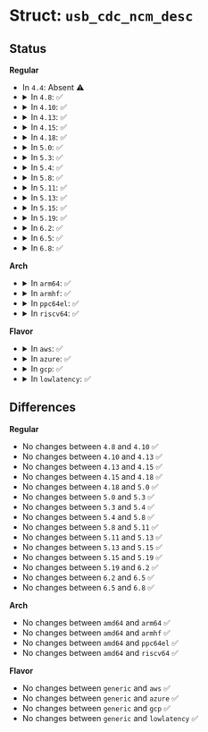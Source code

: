 # Struct: <code>usb_cdc_ncm_desc</code>

## Status
<b>Regular</b>
<ul>
<li>
In <code>4.4</code>: Absent ⚠️
</li>
<li>
<details>
<summary>In <code>4.8</code>: ✅</summary>

```c
struct usb_cdc_ncm_desc {
    __u8 bLength;
    __u8 bDescriptorType;
    __u8 bDescriptorSubType;
    __le16 bcdNcmVersion;
    __u8 bmNetworkCapabilities;
};
```
</details>
</li>
<li>
<details>
<summary>In <code>4.10</code>: ✅</summary>

```c
struct usb_cdc_ncm_desc {
    __u8 bLength;
    __u8 bDescriptorType;
    __u8 bDescriptorSubType;
    __le16 bcdNcmVersion;
    __u8 bmNetworkCapabilities;
};
```
</details>
</li>
<li>
<details>
<summary>In <code>4.13</code>: ✅</summary>

```c
struct usb_cdc_ncm_desc {
    __u8 bLength;
    __u8 bDescriptorType;
    __u8 bDescriptorSubType;
    __le16 bcdNcmVersion;
    __u8 bmNetworkCapabilities;
};
```
</details>
</li>
<li>
<details>
<summary>In <code>4.15</code>: ✅</summary>

```c
struct usb_cdc_ncm_desc {
    __u8 bLength;
    __u8 bDescriptorType;
    __u8 bDescriptorSubType;
    __le16 bcdNcmVersion;
    __u8 bmNetworkCapabilities;
};
```
</details>
</li>
<li>
<details>
<summary>In <code>4.18</code>: ✅</summary>

```c
struct usb_cdc_ncm_desc {
    __u8 bLength;
    __u8 bDescriptorType;
    __u8 bDescriptorSubType;
    __le16 bcdNcmVersion;
    __u8 bmNetworkCapabilities;
};
```
</details>
</li>
<li>
<details>
<summary>In <code>5.0</code>: ✅</summary>

```c
struct usb_cdc_ncm_desc {
    __u8 bLength;
    __u8 bDescriptorType;
    __u8 bDescriptorSubType;
    __le16 bcdNcmVersion;
    __u8 bmNetworkCapabilities;
};
```
</details>
</li>
<li>
<details>
<summary>In <code>5.3</code>: ✅</summary>

```c
struct usb_cdc_ncm_desc {
    __u8 bLength;
    __u8 bDescriptorType;
    __u8 bDescriptorSubType;
    __le16 bcdNcmVersion;
    __u8 bmNetworkCapabilities;
};
```
</details>
</li>
<li>
<details>
<summary>In <code>5.4</code>: ✅</summary>

```c
struct usb_cdc_ncm_desc {
    __u8 bLength;
    __u8 bDescriptorType;
    __u8 bDescriptorSubType;
    __le16 bcdNcmVersion;
    __u8 bmNetworkCapabilities;
};
```
</details>
</li>
<li>
<details>
<summary>In <code>5.8</code>: ✅</summary>

```c
struct usb_cdc_ncm_desc {
    __u8 bLength;
    __u8 bDescriptorType;
    __u8 bDescriptorSubType;
    __le16 bcdNcmVersion;
    __u8 bmNetworkCapabilities;
};
```
</details>
</li>
<li>
<details>
<summary>In <code>5.11</code>: ✅</summary>

```c
struct usb_cdc_ncm_desc {
    __u8 bLength;
    __u8 bDescriptorType;
    __u8 bDescriptorSubType;
    __le16 bcdNcmVersion;
    __u8 bmNetworkCapabilities;
};
```
</details>
</li>
<li>
<details>
<summary>In <code>5.13</code>: ✅</summary>

```c
struct usb_cdc_ncm_desc {
    __u8 bLength;
    __u8 bDescriptorType;
    __u8 bDescriptorSubType;
    __le16 bcdNcmVersion;
    __u8 bmNetworkCapabilities;
};
```
</details>
</li>
<li>
<details>
<summary>In <code>5.15</code>: ✅</summary>

```c
struct usb_cdc_ncm_desc {
    __u8 bLength;
    __u8 bDescriptorType;
    __u8 bDescriptorSubType;
    __le16 bcdNcmVersion;
    __u8 bmNetworkCapabilities;
};
```
</details>
</li>
<li>
<details>
<summary>In <code>5.19</code>: ✅</summary>

```c
struct usb_cdc_ncm_desc {
    __u8 bLength;
    __u8 bDescriptorType;
    __u8 bDescriptorSubType;
    __le16 bcdNcmVersion;
    __u8 bmNetworkCapabilities;
};
```
</details>
</li>
<li>
<details>
<summary>In <code>6.2</code>: ✅</summary>

```c
struct usb_cdc_ncm_desc {
    __u8 bLength;
    __u8 bDescriptorType;
    __u8 bDescriptorSubType;
    __le16 bcdNcmVersion;
    __u8 bmNetworkCapabilities;
};
```
</details>
</li>
<li>
<details>
<summary>In <code>6.5</code>: ✅</summary>

```c
struct usb_cdc_ncm_desc {
    __u8 bLength;
    __u8 bDescriptorType;
    __u8 bDescriptorSubType;
    __le16 bcdNcmVersion;
    __u8 bmNetworkCapabilities;
};
```
</details>
</li>
<li>
<details>
<summary>In <code>6.8</code>: ✅</summary>

```c
struct usb_cdc_ncm_desc {
    __u8 bLength;
    __u8 bDescriptorType;
    __u8 bDescriptorSubType;
    __le16 bcdNcmVersion;
    __u8 bmNetworkCapabilities;
};
```
</details>
</li>
</ul>
<b>Arch</b>
<ul>
<li>
<details>
<summary>In <code>arm64</code>: ✅</summary>

```c
struct usb_cdc_ncm_desc {
    __u8 bLength;
    __u8 bDescriptorType;
    __u8 bDescriptorSubType;
    __le16 bcdNcmVersion;
    __u8 bmNetworkCapabilities;
};
```
</details>
</li>
<li>
<details>
<summary>In <code>armhf</code>: ✅</summary>

```c
struct usb_cdc_ncm_desc {
    __u8 bLength;
    __u8 bDescriptorType;
    __u8 bDescriptorSubType;
    __le16 bcdNcmVersion;
    __u8 bmNetworkCapabilities;
};
```
</details>
</li>
<li>
<details>
<summary>In <code>ppc64el</code>: ✅</summary>

```c
struct usb_cdc_ncm_desc {
    __u8 bLength;
    __u8 bDescriptorType;
    __u8 bDescriptorSubType;
    __le16 bcdNcmVersion;
    __u8 bmNetworkCapabilities;
};
```
</details>
</li>
<li>
<details>
<summary>In <code>riscv64</code>: ✅</summary>

```c
struct usb_cdc_ncm_desc {
    __u8 bLength;
    __u8 bDescriptorType;
    __u8 bDescriptorSubType;
    __le16 bcdNcmVersion;
    __u8 bmNetworkCapabilities;
};
```
</details>
</li>
</ul>
<b>Flavor</b>
<ul>
<li>
<details>
<summary>In <code>aws</code>: ✅</summary>

```c
struct usb_cdc_ncm_desc {
    __u8 bLength;
    __u8 bDescriptorType;
    __u8 bDescriptorSubType;
    __le16 bcdNcmVersion;
    __u8 bmNetworkCapabilities;
};
```
</details>
</li>
<li>
<details>
<summary>In <code>azure</code>: ✅</summary>

```c
struct usb_cdc_ncm_desc {
    __u8 bLength;
    __u8 bDescriptorType;
    __u8 bDescriptorSubType;
    __le16 bcdNcmVersion;
    __u8 bmNetworkCapabilities;
};
```
</details>
</li>
<li>
<details>
<summary>In <code>gcp</code>: ✅</summary>

```c
struct usb_cdc_ncm_desc {
    __u8 bLength;
    __u8 bDescriptorType;
    __u8 bDescriptorSubType;
    __le16 bcdNcmVersion;
    __u8 bmNetworkCapabilities;
};
```
</details>
</li>
<li>
<details>
<summary>In <code>lowlatency</code>: ✅</summary>

```c
struct usb_cdc_ncm_desc {
    __u8 bLength;
    __u8 bDescriptorType;
    __u8 bDescriptorSubType;
    __le16 bcdNcmVersion;
    __u8 bmNetworkCapabilities;
};
```
</details>
</li>
</ul>

## Differences
<b>Regular</b>
<ul>
<li>
No changes between <code>4.8</code> and <code>4.10</code> ✅
</li>
<li>
No changes between <code>4.10</code> and <code>4.13</code> ✅
</li>
<li>
No changes between <code>4.13</code> and <code>4.15</code> ✅
</li>
<li>
No changes between <code>4.15</code> and <code>4.18</code> ✅
</li>
<li>
No changes between <code>4.18</code> and <code>5.0</code> ✅
</li>
<li>
No changes between <code>5.0</code> and <code>5.3</code> ✅
</li>
<li>
No changes between <code>5.3</code> and <code>5.4</code> ✅
</li>
<li>
No changes between <code>5.4</code> and <code>5.8</code> ✅
</li>
<li>
No changes between <code>5.8</code> and <code>5.11</code> ✅
</li>
<li>
No changes between <code>5.11</code> and <code>5.13</code> ✅
</li>
<li>
No changes between <code>5.13</code> and <code>5.15</code> ✅
</li>
<li>
No changes between <code>5.15</code> and <code>5.19</code> ✅
</li>
<li>
No changes between <code>5.19</code> and <code>6.2</code> ✅
</li>
<li>
No changes between <code>6.2</code> and <code>6.5</code> ✅
</li>
<li>
No changes between <code>6.5</code> and <code>6.8</code> ✅
</li>
</ul>
<b>Arch</b>
<ul>
<li>
No changes between <code>amd64</code> and <code>arm64</code> ✅
</li>
<li>
No changes between <code>amd64</code> and <code>armhf</code> ✅
</li>
<li>
No changes between <code>amd64</code> and <code>ppc64el</code> ✅
</li>
<li>
No changes between <code>amd64</code> and <code>riscv64</code> ✅
</li>
</ul>
<b>Flavor</b>
<ul>
<li>
No changes between <code>generic</code> and <code>aws</code> ✅
</li>
<li>
No changes between <code>generic</code> and <code>azure</code> ✅
</li>
<li>
No changes between <code>generic</code> and <code>gcp</code> ✅
</li>
<li>
No changes between <code>generic</code> and <code>lowlatency</code> ✅
</li>
</ul>
